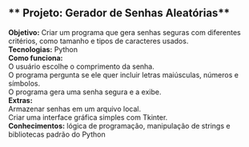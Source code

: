 ## ** Projeto: Gerador de Senhas Aleatórias**  
 **Objetivo:** 
Criar um programa que gera senhas seguras com diferentes critérios, como tamanho e tipos de caracteres usados.  
 **Tecnologias:** 
Python  
 **Como funciona:**  
O usuário escolhe o comprimento da senha.  
O programa pergunta se ele quer incluir letras maiúsculas, números e símbolos.  
O programa gera uma senha segura e a exibe.  
 **Extras:**  
Armazenar senhas em um arquivo local.  
Criar uma interface gráfica simples com Tkinter.  
 **Conhecimentos:**
lógica de programação, manipulação de strings e bibliotecas padrão do Python
